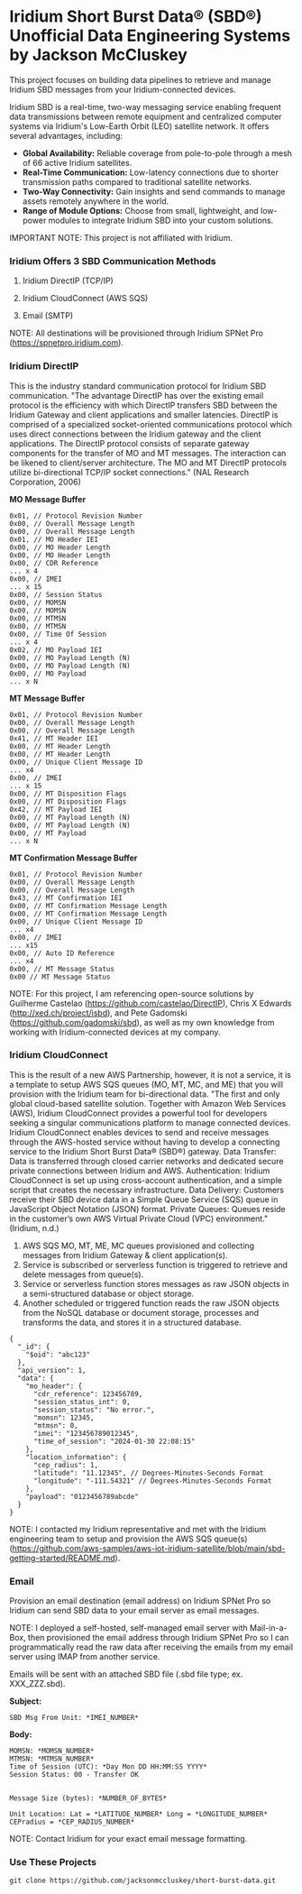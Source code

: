 # Iridium Short Burst Data® (SBD®) Unofficial Data Engineering Systems by Jackson McCluskey

This project focuses on building data pipelines to retrieve and manage Iridium SBD messages from your Iridium-connected devices.

Iridium SBD is a real-time, two-way messaging service enabling frequent data transmissions between remote equipment and centralized computer systems via Iridium's Low-Earth Orbit (LEO) satellite network. It offers several advantages, including:

- **Global Availability:** Reliable coverage from pole-to-pole through a mesh of 66 active Iridium satellites.
- **Real-Time Communication:** Low-latency connections due to shorter transmission paths compared to traditional satellite networks.
- **Two-Way Connectivity:** Gain insights and send commands to manage assets remotely anywhere in the world.
- **Range of Module Options:** Choose from small, lightweight, and low-power modules to integrate Iridium SBD into your custom solutions.

IMPORTANT NOTE: This project is not affiliated with Iridium.

### Iridium Offers 3 SBD Communication Methods

1.  Iridium DirectIP (TCP/IP)

2.  Iridium CloudConnect (AWS SQS)

3.  Email (SMTP)

NOTE: All destinations will be provisioned through Iridium SPNet Pro (https://spnetpro.iridium.com).

### Iridium DirectIP

This is the industry standard communication protocol for Iridium SBD communication. "The advantage DirectIP has over the existing email protocol is the efficiency with which DirectIP transfers SBD between the Iridium Gateway and client applications and smaller latencies. DirectIP is comprised of a specialized socket-oriented communications protocol which uses direct connections between the Iridium gateway and the client applications. The DirectIP protocol consists of separate gateway components for the transfer of MO and MT messages. The interaction can be likened to client/server architecture. The MO and MT DirectIP protocols utilize bi-directional TCP/IP socket connections." (NAL Research Corporation, 2006)

**MO Message Buffer**

```
0x01, // Protocol Revision Number
0x00, // Overall Message Length
0x00, // Overall Message Length
0x01, // MO Header IEI
0x00, // MO Header Length
0x00, // MO Header Length
0x00, // CDR Reference
... x 4
0x00, // IMEI
... x 15
0x00, // Session Status
0x00, // MOMSN
0x00, // MOMSN
0x00, // MTMSN
0x00, // MTMSN
0x00, // Time Of Session
... x 4
0x02, // MO Payload IEI
0x00, // MO Payload Length (N)
0x00, // MO Payload Length (N)
0x00, // MO Payload
... x N
```

**MT Message Buffer**

```
0x01, // Protocol Revision Number
0x00, // Overall Message Length
0x00, // Overall Message Length
0x41, // MT Header IEI
0x00, // MT Header Length
0x00, // MT Header Length
0x00, // Unique Client Message ID
... x4
0x00, // IMEI
... x 15
0x00, // MT Disposition Flags
0x00, // MT Disposition Flags
0x42, // MT Payload IEI
0x00, // MT Payload Length (N)
0x00, // MT Payload Length (N)
0x00, // MT Payload
... x N
```

**MT Confirmation Message Buffer**

```
0x01, // Protocol Revision Number
0x00, // Overall Message Length
0x00, // Overall Message Length
0x43, // MT Confirmation IEI
0x00, // MT Confirmation Message Length
0x00, // MT Confirmation Message Length
0x00, // Unique Client Message ID
... x4
0x00, // IMEI
... x15
0x00, // Auto ID Reference
... x4
0x00, // MT Message Status
0x00 // MT Message Status
```

NOTE: For this project, I am referencing open-source solutions by Guilherme Castelao (https://github.com/castelao/DirectIP), Chris X Edwards (http://xed.ch/project/isbd), and Pete Gadomski (https://github.com/gadomski/sbd), as well as my own knowledge from working with Iridium-connected devices at my company.

### Iridium CloudConnect

This is the result of a new AWS Partnership, however, it is not a service, it is a template to setup AWS SQS queues (MO, MT, MC, and ME) that you will provision with the Iridium team for bi-directional data. "The first and only global cloud-based satellite solution. Together with Amazon Web Services (AWS), Iridium CloudConnect provides a powerful tool for developers seeking a singular communications platform to manage connected devices. Iridium CloudConnect enables devices to send and receive messages through the AWS-hosted service without having to develop a connecting service to the Iridium Short Burst Data® (SBD®) gateway. Data Transfer: Data is transferred through closed carrier networks and dedicated secure private connections between Iridium and AWS. Authentication: Iridium CloudConnect is set up using cross-account authentication, and a simple script that creates the necessary infrastructure. Data Delivery: Customers receive their SBD device data in a Simple Queue Service (SQS) queue in JavaScript Object Notation (JSON) format. Private Queues: Queues reside in the customer’s own AWS Virtual Private Cloud (VPC) environment." (Iridium, n.d.)

1. AWS SQS MO, MT, ME, MC queues provisioned and collecting messages from Iridium Gateway & client application(s).
2. Service is subscribed or serverless function is triggered to retrieve and delete messages from queue(s).
3. Service or serverless function stores messages as raw JSON objects in a semi-structured database or object storage.
4. Another scheduled or triggered function reads the raw JSON objects from the NoSQL database or document storage, processes and transforms the data, and stores it in a structured database.

```
{
  "_id": {
    "$oid": "abc123"
  },
  "api_version": 1,
  "data": {
    "mo_header": {
      "cdr_reference": 123456789,
      "session_status_int": 0,
      "session_status": "No error.",
      "momsn": 12345,
      "mtmsn": 0,
      "imei": "123456789012345",
      "time_of_session": "2024-01-30 22:08:15"
    },
    "location_information": {
      "cep_radius": 1,
      "latitude": "11.12345", // Degrees-Minutes-Seconds Format
      "longitude": "-111.54321" // Degrees-Minutes-Seconds Format
    },
    "payload": "0123456789abcde"
  }
}
```

NOTE: I contacted my Iridium representative and met with the Iridium engineering team to setup and provision the AWS SQS queue(s) (https://github.com/aws-samples/aws-iot-iridium-satellite/blob/main/sbd-getting-started/README.md).

### Email

Provision an email destination (email address) on Iridium SPNet Pro so Iridium can send SBD data to your email server as email messages.

NOTE: I deployed a self-hosted, self-managed email server with Mail-in-a-Box, then provisioned the email address through Iridium SPNet Pro so I can programmatically read the raw data after receiving the emails from my email server using IMAP from another service.

Emails will be sent with an attached SBD file (.sbd file type; ex. XXX_ZZZ.sbd).

**Subject:**

```
SBD Msg From Unit: *IMEI_NUMBER*
```

**Body:**

```
MOMSN: *MOMSN_NUMBER*
MTMSN: *MTMSN_NUMBER*
Time of Session (UTC): *Day Mon DD HH:MM:SS YYYY*
Session Status: 00 - Transfer OK


Message Size (bytes): *NUMBER_OF_BYTES*

Unit Location: Lat = *LATITUDE_NUMBER* Long = *LONGITUDE_NUMBER*
CEPradius = *CEP_RADIUS_NUMBER*
```

NOTE: Contact Iridium for your exact email message formatting.

### Use These Projects

`git clone https://github.com/jacksonmccluskey/short-burst-data.git`
